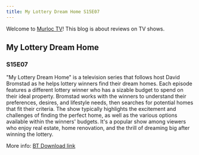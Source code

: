```yaml
---
title: My Lottery Dream Home S15E07
---
```

Welcome to [Murloc TV](https://murloc.icu/)! This blog is about reviews on TV shows.
## My Lottery Dream Home 

### S15E07

"My Lottery Dream Home" is a television series that follows host David Bromstad as he helps lottery winners find their dream homes. Each episode features a different lottery winner who has a sizable budget to spend on their ideal property. Bromstad works with the winners to understand their preferences, desires, and lifestyle needs, then searches for potential homes that fit their criteria. The show typically highlights the excitement and challenges of finding the perfect home, as well as the various options available within the winners' budgets. It's a popular show among viewers who enjoy real estate, home renovation, and the thrill of dreaming big after winning the lottery.

More info: [BT Download link](https://murloc.icu/torrents/c417aecb7a6747314a77d879c797a0f0827d85fb/)

